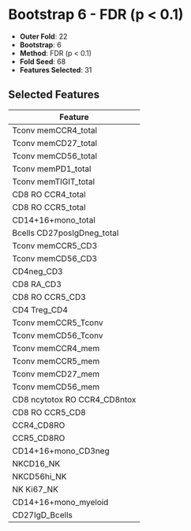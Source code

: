 # Bootstrap 6 - FDR (p < 0.1)

- **Outer Fold**: 22
- **Bootstrap**: 6
- **Method**: FDR (p < 0.1)
- **Fold Seed**: 68
- **Features Selected**: 31

## Selected Features

| Feature |
|---------|
| Tconv memCCR4_total |
| Tconv memCD27_total |
| Tconv memCD56_total |
| Tconv memPD1_total |
| Tconv memTIGIT_total |
| CD8 RO CCR4_total |
| CD8 RO CCR5_total |
| CD14+16+mono_total |
| Bcells CD27posIgDneg_total |
| Tconv memCCR5_CD3 |
| Tconv memCD56_CD3 |
| CD4neg_CD3 |
| CD8 RA_CD3 |
| CD8 RO CCR5_CD3 |
| CD4 Treg_CD4 |
| Tconv memCCR5_Tconv |
| Tconv memCD56_Tconv |
| Tconv memCCR4_mem |
| Tconv memCCR5_mem |
| Tconv memCD27_mem |
| Tconv memCD56_mem |
| CD8 ncytotox RO CCR4_CD8ntox |
| CD8 RO CCR5_CD8 |
| CCR4_CD8RO |
| CCR5_CD8RO |
| CD14+16+mono_CD3neg |
| NKCD16_NK |
| NKCD56hi_NK |
| NK Ki67_NK |
| CD14+16+mono_myeloid |
| CD27IgD_Bcells |
